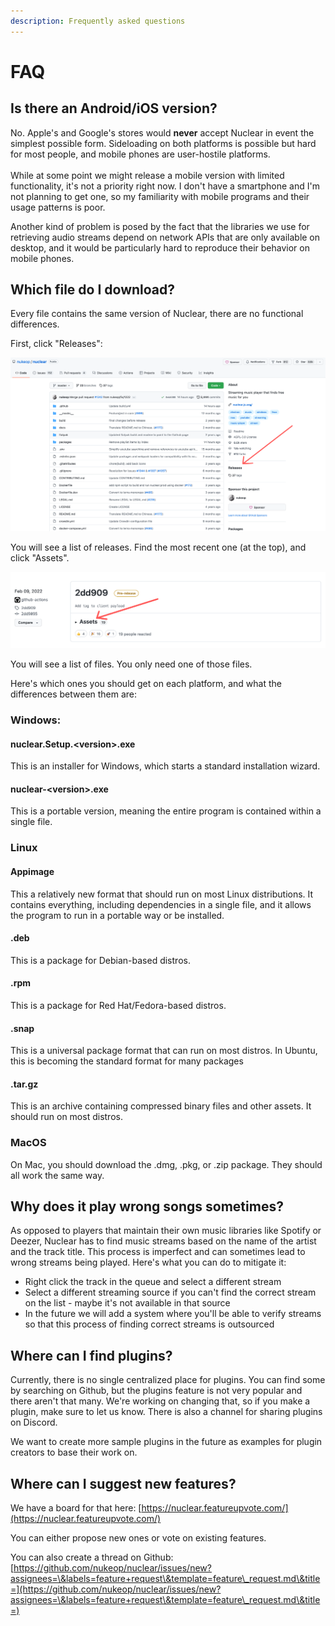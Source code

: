 ```yaml
---
description: Frequently asked questions
---
```


# FAQ

## Is there an Android/iOS version?

No. Apple's and Google's stores would **never** accept Nuclear in event the simplest possible form. Sideloading on both platforms is possible but hard for most people, and mobile phones are user-hostile platforms. \
\
While at some point we might release a mobile version with limited functionality, it's not a priority right now. I don't have a smartphone and I'm not planning to get one, so my familiarity with mobile programs and their usage patterns is poor.

Another kind of problem is posed by the fact that the libraries we use for retrieving audio streams depend on network APIs that are only available on desktop, and it would be particularly hard to reproduce their behavior on mobile phones.

## Which file do I download?

Every file contains the same version of Nuclear, there are no functional differences.

First, click "Releases":

![](.gitbook/assets/image.png)

You will see a list of releases. Find the most recent one (at the top), and click "Assets".

![](<.gitbook/assets/image (1).png>)

You will see a list of files. You only need one of those files.

Here's which ones you should get on each platform, and what the differences between them are:

### **Windows:**

#### **nuclear.Setup.\<version>.exe**

This is an installer for Windows, which starts a standard installation wizard.

#### nuclear-\<version>.exe

This is a portable version, meaning the entire program is contained within a single file.

### Linux

#### Appimage

This a relatively new format that should run on most Linux distributions. It contains everything, including dependencies in a single file, and it allows the program to run in a portable way or be installed.

#### .deb

This is a package for Debian-based distros.

#### .rpm

This is a package for Red Hat/Fedora-based distros.

#### .snap

This is a universal package format that can run on most distros. In Ubuntu, this is becoming the standard format for many packages

#### **.tar.gz**

This is an archive containing compressed binary files and other assets. It should run on most distros.

### MacOS

On Mac, you should download the .dmg, .pkg, or .zip package. They should all work the same way.

## Why does it play wrong songs sometimes?

As opposed to players that maintain their own music libraries like Spotify or Deezer, Nuclear has to find music streams based on the name of the artist and the track title. This process is imperfect and can sometimes lead to wrong streams being played. Here's what you can do to mitigate it:

* Right click the track in the queue and select a different stream
* Select a different streaming source if you can't find the correct stream on the list - maybe it's not available in that source
* In the future we will add a system where you'll be able to verify streams so that this process of finding correct streams is outsourced

## Where can I find plugins?

Currently, there is no single centralized place for plugins. You can find some by searching on Github, but the plugins feature is not very popular and there aren't that many. We're working on changing that, so if you make a plugin, make sure to let us know. There is also a channel for sharing plugins on Discord.

We want to create more sample plugins in the future as examples for plugin creators to base their work on.

## Where can I suggest new features?

We have a board for that here: [https://nuclear.featureupvote.com/](https://nuclear.featureupvote.com/)

You can either propose new ones or vote on existing features.

You can also create a thread on Github: [https://github.com/nukeop/nuclear/issues/new?assignees=\&labels=feature+request\&template=feature\_request.md\&title=](https://github.com/nukeop/nuclear/issues/new?assignees=\&labels=feature+request\&template=feature\_request.md\&title=)

